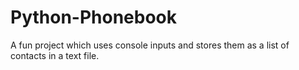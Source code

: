 # Python-Phonebook
A fun project which uses console inputs and stores them as a list of contacts in a text file.
